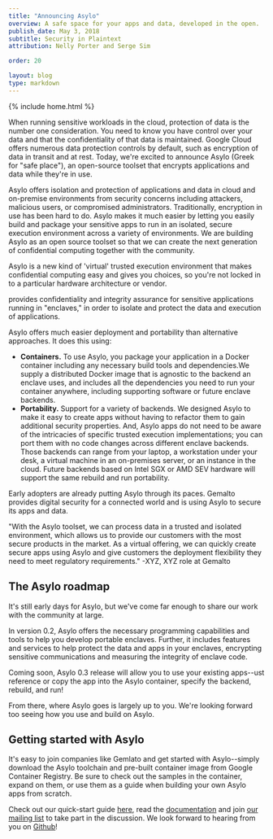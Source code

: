 ```yaml
---
title: "Announcing Asylo"
overview: A safe space for your apps and data, developed in the open.
publish_date: May 3, 2018
subtitle: Security in Plaintext
attribution: Nelly Porter and Serge Sim

order: 20

layout: blog
type: markdown
---
```

{% include home.html %}

When running sensitive workloads in the cloud, protection of data is the number
one consideration. You need to know you have control over your data and that the
confidentiality of that data is maintained. Google Cloud offers numerous data
protection controls by default, such as encryption of data in transit and at
rest. Today, we're excited to announce Asylo (Greek for "safe place"), an
open-source toolset that encrypts applications and data while they're in use.

Asylo offers isolation and protection of applications and data in cloud and
on-premise environments from security concerns including attackers, malicious
users, or compromised administrators. Traditionally, encryption in use has been
hard to do. Asylo makes it much easier by letting you easily build and package
your sensitive apps to run in an isolated, secure execution environment across
a variety of environments. We are building Asylo as an open source toolset so
that we can create the next generation of confidential computing together with
the community.

Asylo is a new kind of 'virtual' trusted execution environment that makes
confidential computing easy and gives you choices, so you're not locked in to a
particular hardware architecture or vendor.

provides confidentiality and integrity assurance for sensitive applications
running in "enclaves," in order to isolate and protect the data and execution of
applications.

Asylo offers much easier deployment and portability than alternative
approaches. It does this using:

*   **Containers.** To use Asylo, you package your application in a Docker
    container including any necessary build tools and dependencies.We supply a
    distributed Docker image that is agnostic to the backend an enclave uses,
    and includes all the dependencies you need to run your container anywhere,
    including supporting software or future enclave backends.
*  **Portability.** Support for a variety of backends. We designed Asylo to make
   it easy to create apps without having to refactor them to gain additional
   security properties. And, Asylo apps do not need to be aware of the
   intricacies of specific trusted execution implementations; you can port them
   with no code changes across different enclave backends. Those backends can
   range from your laptop, a workstation under your desk, a virtual machine in
   an on-premises server, or an instance in the cloud. Future backends based on
   Intel SGX or AMD SEV hardware will support the same rebuild and run
   portability.

Early adopters are already putting Asylo through its paces. Gemalto provides
digital security for a connected world and is using Asylo to secure its apps and
data.

"With the Asylo toolset, we can process data in a trusted and isolated
environment, which allows us to provide our customers with the most secure
products in the market. As a virtual offering, we can quickly create secure apps
using Asylo and give customers the deployment flexibility they need to meet
regulatory requirements." -XYZ, XYZ role at Gemalto

## The Asylo roadmap

It's still early days for Asylo, but we've come far enough to share our work
with the community at large.

In version 0.2, Asylo offers the necessary programming capabilities and tools to
help you develop portable enclaves. Further, it includes features and services
to help protect the data and apps in your enclaves, encrypting sensitive
communications and measuring the integrity of enclave code.

Coming soon, Asylo 0.3 release will allow you to use your existing apps--ust
reference or copy the app into the Asylo container, specify the backend,
rebuild, and run!

From there, where Asylo goes is largely up to you. We're looking forward too
seeing how you use and build on Asylo.

## Getting started with Asylo

It's easy to join companies like Gemlato and get started with Asylo--simply
download the Asylo toolchain and pre-built container image from Google Container
Registry. Be sure to check out the samples in the container, expand on them, or
use them as a guide when building your own Asylo apps from scratch.

Check out our quick-start guide [here]({{home}}/docs/guides/quickstart.html),
read the [documentation]({{home}}/docs) and join [our mailing
list](https://groups.google.com/forum/#!forum/asylo-users) to take part in the
discussion. We look forward to hearing from you on
[Github](https://github.com/google/asylo)!

